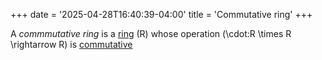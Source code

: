 +++
date = '2025-04-28T16:40:39-04:00'
title = 'Commutative ring'
+++

A _commmutative ring_ is a [ring](/zettelkasten/definitions/algebra/ring_theory/ring)
\(R\) whose operation \(\cdot:R \times R \rightarrow R\) is
[commutative](/zettelkasten/definitions/algebra/ring_theory/commutative_ring)
